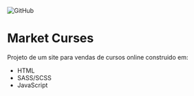 ![GitHub](https://img.shields.io/github/license/adudecoder/Market-Curses)

# Market Curses

Projeto de um site para vendas de cursos online construido em:
* HTML
* SASS/SCSS
* JavaScript
